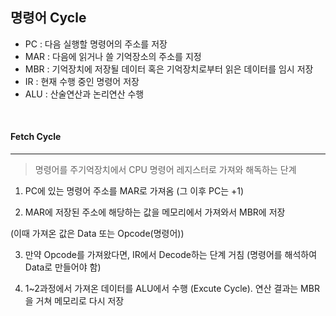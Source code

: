 ## 명령어 Cycle

- PC : 다음 실행할 명령어의 주소를 저장
- MAR : 다음에 읽거나 쓸 기억장소의 주소를 지정
- MBR : 기억장치에 저장될 데이터 혹은 기억장치로부터 읽은 데이터를 임시 저장
- IR : 현재 수행 중인 명령어 저장
- ALU : 산술연산과 논리연산 수행

<br>

#### Fetch Cycle

---

> 명령어를 주기억장치에서 CPU 명령어 레지스터로 가져와 해독하는 단계

1) PC에 있는 명령어 주소를 MAR로 가져옴 (그 이후 PC는 +1)

2) MAR에 저장된 주소에 해당하는 값을 메모리에서 가져와서 MBR에 저장

(이때 가져온 값은 Data 또는 Opcode(명령어))

3) 만약 Opcode를 가져왔다면, IR에서 Decode하는 단계 거침 (명령어를 해석하여 Data로 만들어야 함)

4) 1~2과정에서 가져온 데이터를 ALU에서 수행 (Excute Cycle). 연산 결과는 MBR을 거쳐 메모리로 다시 저장